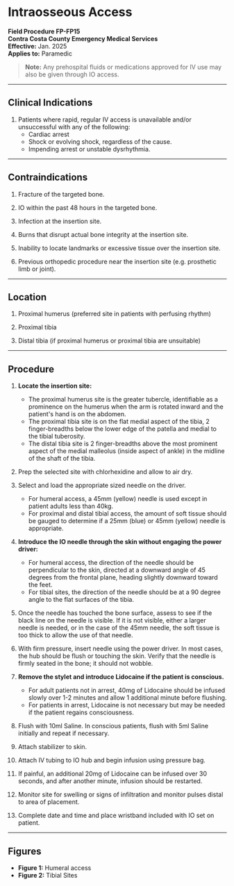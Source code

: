 # Intraosseous Access

**Field Procedure FP-FP15**  
**Contra Costa County Emergency Medical Services**  
**Effective:** Jan. 2025  
**Applies to:** Paramedic

> **Note:** Any prehospital fluids or medications approved for IV use may also be given through IO access.

---

## Clinical Indications

1. Patients where rapid, regular IV access is unavailable and/or unsuccessful with any of the following:
   - Cardiac arrest
   - Shock or evolving shock, regardless of the cause.
   - Impending arrest or unstable dysrhythmia.

---

## Contraindications

1. Fracture of the targeted bone.

2. IO within the past 48 hours in the targeted bone.

3. Infection at the insertion site.

4. Burns that disrupt actual bone integrity at the insertion site.

5. Inability to locate landmarks or excessive tissue over the insertion site.

6. Previous orthopedic procedure near the insertion site (e.g. prosthetic limb or joint).

---

## Location

1. Proximal humerus (preferred site in patients with perfusing rhythm)

2. Proximal tibia

3. Distal tibia (if proximal humerus or proximal tibia are unsuitable)

---

## Procedure

1. **Locate the insertion site:**
   - The proximal humerus site is the greater tubercle, identifiable as a prominence on the humerus when the arm is rotated inward and the patient's hand is on the abdomen.
   - The proximal tibia site is on the flat medial aspect of the tibia, 2 finger-breadths below the lower edge of the patella and medial to the tibial tuberosity.
   - The distal tibia site is 2 finger-breadths above the most prominent aspect of the medial malleolus (inside aspect of ankle) in the midline of the shaft of the tibia.

2. Prep the selected site with chlorhexidine and allow to air dry.

3. Select and load the appropriate sized needle on the driver.
   - For humeral access, a 45mm (yellow) needle is used except in patient adults less than 40kg.
   - For proximal and distal tibial access, the amount of soft tissue should be gauged to determine if a 25mm (blue) or 45mm (yellow) needle is appropriate.

4. **Introduce the IO needle through the skin without engaging the power driver:**
   - For humeral access, the direction of the needle should be perpendicular to the skin, directed at a downward angle of 45 degrees from the frontal plane, heading slightly downward toward the feet.
   - For tibial sites, the direction of the needle should be at a 90 degree angle to the flat surfaces of the tibia.

5. Once the needle has touched the bone surface, assess to see if the black line on the needle is visible. If it is not visible, either a larger needle is needed, or in the case of the 45mm needle, the soft tissue is too thick to allow the use of that needle.

6. With firm pressure, insert needle using the power driver. In most cases, the hub should be flush or touching the skin. Verify that the needle is firmly seated in the bone; it should not wobble.

7. **Remove the stylet and introduce Lidocaine if the patient is conscious.**
   - For adult patients not in arrest, 40mg of Lidocaine should be infused slowly over 1-2 minutes and allow 1 additional minute before flushing.
   - For patients in arrest, Lidocaine is not necessary but may be needed if the patient regains consciousness.

8. Flush with 10ml Saline. In conscious patients, flush with 5ml Saline initially and repeat if necessary.

9. Attach stabilizer to skin.

10. Attach IV tubing to IO hub and begin infusion using pressure bag.

11. If painful, an additional 20mg of Lidocaine can be infused over 30 seconds, and after another minute, infusion should be restarted.

12. Monitor site for swelling or signs of infiltration and monitor pulses distal to area of placement.

13. Complete date and time and place wristband included with IO set on patient.

---

## Figures

- **Figure 1:** Humeral access
- **Figure 2:** Tibial Sites

